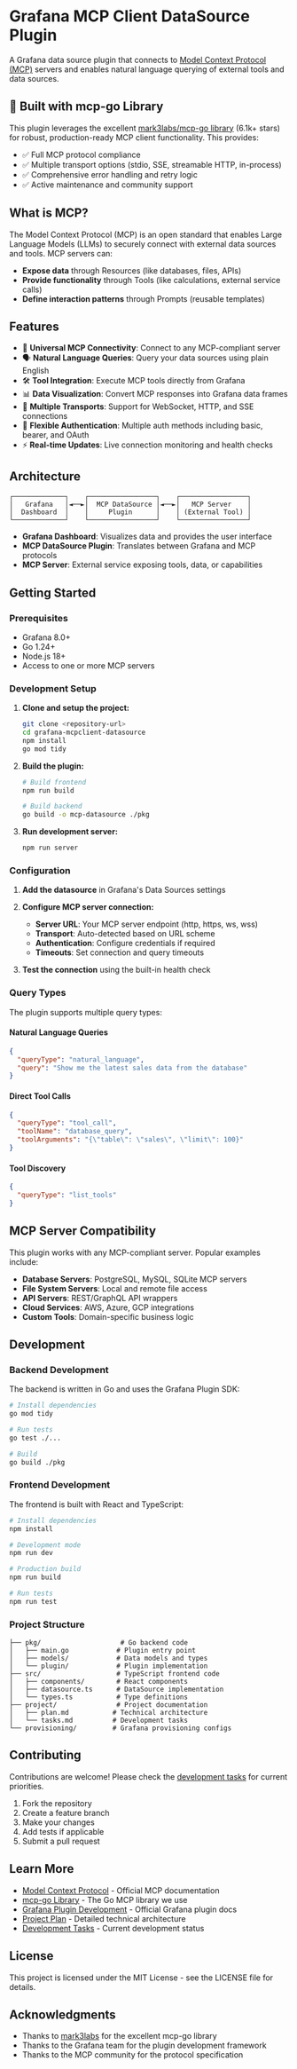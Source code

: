 # Grafana MCP Client DataSource Plugin

A Grafana data source plugin that connects to [Model Context Protocol (MCP)](https://modelcontextprotocol.io/) servers and enables natural language querying of external tools and data sources.

## 🎉 Built with mcp-go Library

This plugin leverages the excellent [mark3labs/mcp-go library](https://github.com/mark3labs/mcp-go) (6.1k+ stars) for robust, production-ready MCP client functionality. This provides:

- ✅ Full MCP protocol compliance
- ✅ Multiple transport options (stdio, SSE, streamable HTTP, in-process)
- ✅ Comprehensive error handling and retry logic
- ✅ Active maintenance and community support

## What is MCP?

The Model Context Protocol (MCP) is an open standard that enables Large Language Models (LLMs) to securely connect with external data sources and tools. MCP servers can:

- **Expose data** through Resources (like databases, files, APIs)
- **Provide functionality** through Tools (like calculations, external service calls)
- **Define interaction patterns** through Prompts (reusable templates)

## Features

- 🔗 **Universal MCP Connectivity**: Connect to any MCP-compliant server
- 🗣️ **Natural Language Queries**: Query your data sources using plain English
- 🛠️ **Tool Integration**: Execute MCP tools directly from Grafana
- 📊 **Data Visualization**: Convert MCP responses into Grafana data frames
- 🔧 **Multiple Transports**: Support for WebSocket, HTTP, and SSE connections
- 🔐 **Flexible Authentication**: Multiple auth methods including basic, bearer, and OAuth
- ⚡ **Real-time Updates**: Live connection monitoring and health checks

## Architecture

```
┌─────────────┐    ┌─────────────────┐    ┌─────────────────┐
│   Grafana   │◄──►│  MCP DataSource │◄──►│   MCP Server    │
│  Dashboard  │    │     Plugin      │    │ (External Tool) │
└─────────────┘    └─────────────────┘    └─────────────────┘
```

- **Grafana Dashboard**: Visualizes data and provides the user interface
- **MCP DataSource Plugin**: Translates between Grafana and MCP protocols
- **MCP Server**: External service exposing tools, data, or capabilities

## Getting Started

### Prerequisites

- Grafana 8.0+ 
- Go 1.24+
- Node.js 18+
- Access to one or more MCP servers

### Development Setup

1. **Clone and setup the project:**
   ```bash
   git clone <repository-url>
   cd grafana-mcpclient-datasource
   npm install
   go mod tidy
   ```

2. **Build the plugin:**
   ```bash
   # Build frontend
   npm run build
   
   # Build backend
   go build -o mcp-datasource ./pkg
   ```

3. **Run development server:**
   ```bash
   npm run server
   ```

### Configuration

1. **Add the datasource** in Grafana's Data Sources settings
2. **Configure MCP server connection:**
   - **Server URL**: Your MCP server endpoint (http, https, ws, wss)
   - **Transport**: Auto-detected based on URL scheme
   - **Authentication**: Configure credentials if required
   - **Timeouts**: Set connection and query timeouts

3. **Test the connection** using the built-in health check

### Query Types

The plugin supports multiple query types:

#### Natural Language Queries
```json
{
  "queryType": "natural_language",
  "query": "Show me the latest sales data from the database"
}
```

#### Direct Tool Calls
```json
{
  "queryType": "tool_call", 
  "toolName": "database_query",
  "toolArguments": "{\"table\": \"sales\", \"limit\": 100}"
}
```

#### Tool Discovery
```json
{
  "queryType": "list_tools"
}
```

## MCP Server Compatibility

This plugin works with any MCP-compliant server. Popular examples include:

- **Database Servers**: PostgreSQL, MySQL, SQLite MCP servers
- **File System Servers**: Local and remote file access
- **API Servers**: REST/GraphQL API wrappers
- **Cloud Services**: AWS, Azure, GCP integrations
- **Custom Tools**: Domain-specific business logic

## Development

### Backend Development

The backend is written in Go and uses the Grafana Plugin SDK:

```bash
# Install dependencies
go mod tidy

# Run tests
go test ./...

# Build
go build ./pkg
```

### Frontend Development

The frontend is built with React and TypeScript:

```bash
# Install dependencies
npm install

# Development mode
npm run dev

# Production build
npm run build

# Run tests
npm run test
```

### Project Structure

```
├── pkg/                    # Go backend code
│   ├── main.go            # Plugin entry point
│   ├── models/            # Data models and types
│   └── plugin/            # Plugin implementation
├── src/                   # TypeScript frontend code
│   ├── components/        # React components
│   ├── datasource.ts      # DataSource implementation
│   └── types.ts           # Type definitions
├── project/               # Project documentation
│   ├── plan.md           # Technical architecture
│   └── tasks.md          # Development tasks
└── provisioning/         # Grafana provisioning configs
```

## Contributing

Contributions are welcome! Please check the [development tasks](project/tasks.md) for current priorities.

1. Fork the repository
2. Create a feature branch
3. Make your changes
4. Add tests if applicable
5. Submit a pull request

## Learn More

- [Model Context Protocol](https://modelcontextprotocol.io/) - Official MCP documentation
- [mcp-go Library](https://github.com/mark3labs/mcp-go) - The Go MCP library we use
- [Grafana Plugin Development](https://grafana.com/developers/plugin-tools/) - Official Grafana plugin docs
- [Project Plan](project/plan.md) - Detailed technical architecture
- [Development Tasks](project/tasks.md) - Current development status

## License

This project is licensed under the MIT License - see the LICENSE file for details.

## Acknowledgments

- Thanks to [mark3labs](https://github.com/mark3labs) for the excellent mcp-go library
- Thanks to the Grafana team for the plugin development framework
- Thanks to the MCP community for the protocol specification
